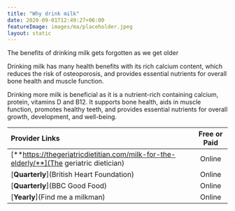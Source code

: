 ```yaml
---
title: "Why drink milk"
date: 2020-09-01T12:49:27+06:00
featureImage: images/ma/placeholder.jpeg
layout: static
---
```


The benefits of drinking milk gets forgotten as we get older

Drinking milk has many health benefits with its rich calcium content, which reduces the risk of osteoporosis, and provides essential nutrients for overall bone health and muscle function.

Drinking more milk is beneficial as it is a nutrient-rich containing calcium, protein, vitamins D and B12. It supports bone health, aids in muscle function, promotes healthy teeth, and provides essential nutrients for overall growth, development, and well-being.

| Provider Links      | Free or Paid  |  
| :-----------          | :--------------:      |  
| [**https://thegeriatricdietitian.com/milk-for-the-elderly/**](The geriatric dietician) | Online | 
| [**Quarterly**](British Heart Foundation) | Online | 
| [**Quarterly**](BBC Good Food) | Online | 
| [**Yearly**](Find me a milkman) | Online | 
  

<br/><br/>






